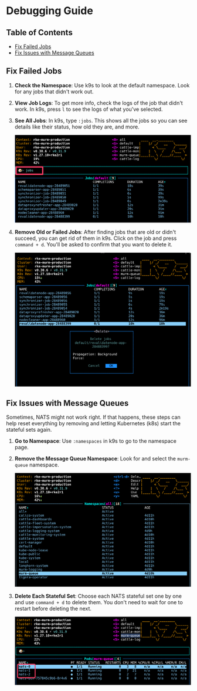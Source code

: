 # Debugging Guide

## Table of Contents

- [Fix Failed Jobs](#fix-failed-jobs)
- [Fix Issues with Message Queues](#fix-issues-with-message-queues)

## Fix Failed Jobs

1. **Check the Namespace**: Use k9s to look at the default namespace. Look for any jobs that didn't work out.

2. **View Job Logs**: To get more info, check the logs of the job that didn't work. In k9s, press `l` to see the logs of what you've selected.

3. **See All Jobs**: In k9s, type `:jobs`. This shows all the jobs so you can see details like their status, how old they are, and more.

    ![k9s Search Jobs](./assets/images/k9s-search-jobs.png)

4. **Remove Old or Failed Jobs**: After finding jobs that are old or didn't succeed, you can get rid of them in k9s. Click on the job and press `command + d`. You'll be asked to confirm that you want to delete it.

    ![k9s Delete Jobs](./assets/images/k9s-delete-jobs.png)

## Fix Issues with Message Queues

Sometimes, NATS might not work right. If that happens, these steps can help reset everything by removing and letting Kubernetes (k8s) start the stateful sets again.

1. **Go to Namespace**: Use `:namespaces` in k9s to go to the namespace page.
2. **Remove the Message Queue Namespace**: Look for and select the `murm-queue` namespace.

    ![k9s Namespaces Murm Queue](./assets/images/k9s-namespaces-murm-queue.png)

3. **Delete Each Stateful Set**: Choose each NATS stateful set one by one and use `command + d` to delete them. You don't need to wait for one to restart before deleting the next.

    ![k9s Nats](./assets/images/k9s-nats.png)
